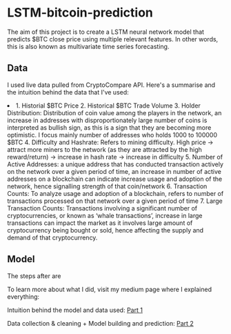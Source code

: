 # LSTM-bitcoin-prediction
The aim of this project is to create a LSTM neural network model that predicts $BTC close price using multiple relevant features. In other words, this is also known as multivariate time series forecasting.

<h2>Data</h2>

I used live data pulled from CryptoCompare API. Here's a summarise and the intuition behind the data that I've used:

<li>
1. Historial $BTC Price
2. Historical $BTC Trade Volume
3. Holder Distribution: Distribution of coin value among the players in the network, an increase in addresses with disproportionately large number of coins is interpreted as bullish sign, as this is a sign that they are becoming more optimistic. I focus mainly number of addresses who holds 1000 to 100000 $BTC
4. Difficulty and Hashrate: Refers to mining difficulty. High price -> attract more miners to the network (as they are attracted by the high reward/return) -> increase in hash rate -> increase in difficulty
5. Number of Active Addresses: a unique address that has conducted transaction actively on the network over a given period of time, an increase in number of active addresses on a blockchain can indicate increase usage and adoption of the network, hence signalling strength of that coin/network
6. Transaction Counts: To analyze usage and adoption of a blockchain, refers to number of transactions processed on that network over a given period of time
7. Large Transaction Counts: Transactions involving a significant number of cryptocurrencies, or known as ‘whale transactions’, increase in large transactions can impact the market as it involves large amount of cryptocurrency being bought or sold, hence affecting the supply and demand of that cryptocurrency.
</li>

<h2>Model</h2>
The steps after are 


To learn more about what I did, visit my medium page where I explained everything:

Intuition behind the model and data used: [Part 1](https://medium.com/@kienong2000/using-multiple-features-to-predict-bitcoin-close-price-multivariate-time-series-forecasting-with-e43cb5da63b1)

Data collection & cleaning + Model building and prediction: [Part 2](https://medium.com/@kienong2000/using-multiple-features-to-predict-bitcoin-close-price-multivariate-time-series-forecasting-with-e4ecd2a4e008)
